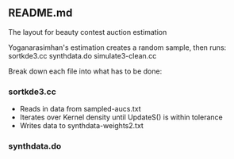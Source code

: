 README.md
---------

The layout for beauty contest auction estimation

Yoganarasimhan's estimation creates a random sample, then runs:
sortkde3.cc
synthdata.do
simulate3-clean.cc

Break down each file into what has to be done:

### sortkde3.cc

- Reads in data from sampled-aucs.txt
- Iterates over Kernel density until UpdateS() is within tolerance
- Writes data to synthdata-weights2.txt


### synthdata.do